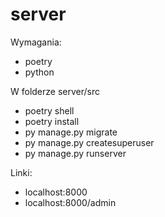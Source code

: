 # server
Wymagania:
- poetry
- python

W folderze server/src
- poetry shell
- poetry install
- py manage.py migrate
- py manage.py createsuperuser
- py manage.py runserver

Linki:
- localhost:8000
- localhost:8000/admin
